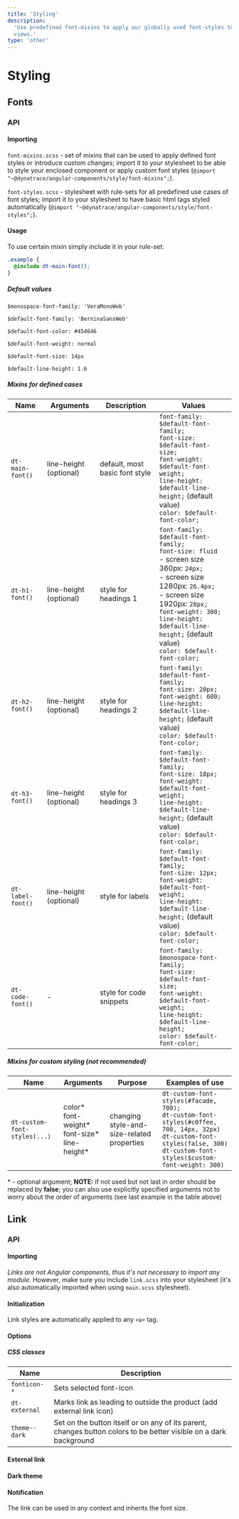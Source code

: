 ```yaml
---
title: 'Styling'
description:
  'Use predefined font-mixins to apply our globally used font-styles to your
  views.'
type: 'other'
---
```


# Styling

## Fonts

### API

#### Importing

`font-mixins.scss` - set of mixins that can be used to apply defined font styles
or introduce custom changes; import it to your stylesheet to be able to style
your enclosed component or apply custom font styles
(`@import "~@dynatrace/angular-components/style/font-mixins";`).

`font-styles.scss` - stylesheet with rule-sets for all predefined use cases of
font styles; import it to your stylesheet to have basic html tags styled
automatically (`@import "~@dynatrace/angular-components/style/font-styles";`).

#### Usage

To use certain mixin simply include it in your rule-set:

```scss
.example {
  @include dt-main-font();
}
```

##### Default values

`$monospace-font-family: 'VeraMonoWeb'`

`$default-font-family: 'BerninaSansWeb'`

`$default-font-color: #454646`

`$default-font-weight: normal`

`$default-font-size: 14px`

`$default-line-height: 1.6`

##### Mixins for defined cases

| Name              | Arguments              | Description                    | Values                                                                                                                                                                                                                                                                                       |
| ----------------- | ---------------------- | ------------------------------ | -------------------------------------------------------------------------------------------------------------------------------------------------------------------------------------------------------------------------------------------------------------------------------------------- |
| `dt-main-font()`  | line-height (optional) | default, most basic font style | `font-family: $default-font-family;` <br> `font-size: $default-font-size;` <br> `font-weight: $default-font-weight;` <br> `line-height: $default-line-height;` (default value) <br> `color: $default-font-color;`                                                                            |
| `dt-h1-font()`    | line-height (optional) | style for headings 1           | `font-family: $default-font-family;` <br> `font-size: fluid` <br> - screen size 360px: `24px;` <br> - screen size 1280px: `26.4px;` <br> - screen size 1920px: `28px;` <br> `font-weight: 300;` <br> `line-height: $default-line-height;` (default value) <br> `color: $default-font-color;` |
| `dt-h2-font()`    | line-height (optional) | style for headings 2           | `font-family: $default-font-family;` <br> `font-size: 20px;` <br> `font-weight: 600;` <br> `line-height: $default-line-height;` (default value) <br> `color: $default-font-color;`                                                                                                           |
| `dt-h3-font()`    | line-height (optional) | style for headings 3           | `font-family: $default-font-family;` <br> `font-size: 18px;` <br> `font-weight: $default-font-weight;` <br> `line-height: $default-line-height;` (default value) <br> `color: $default-font-color;`                                                                                          |
| `dt-label-font()` | line-height (optional) | style for labels               | `font-family: $default-font-family;` <br> `font-size: 12px;` <br> `font-weight: $default-font-weight;` <br> `line-height: $default-line-height;` (default value) <br> `color: $default-font-color;`                                                                                          |
| `dt-code-font()`  | -                      | style for code snippets        | `font-family: $monospace-font-family;` <br> `font-size: $default-font-size;` <br> `font-weight: $default-font-weight;` <br> `line-height: $default-line-height;` <br> `color: $default-font-color;`                                                                                          |

##### Mixins for custom styling (not recommended)

| Name                         | Arguments                                                  | Purpose                                    | Examples of use                                                                                                                                                                                    |
| ---------------------------- | ---------------------------------------------------------- | ------------------------------------------ | -------------------------------------------------------------------------------------------------------------------------------------------------------------------------------------------------- |
| `dt-custom-font-styles(...)` | color* <br> font-weight* <br> font-size* <br> line-height* | changing style-and-size-related properties | `dt-custom-font-styles(#facade, 700);` <br> `dt-custom-font-styles(#c0ffee, 700, 14px, 32px)` <br> `dt-custom-font-styles(false, 300)` <br> `dt-custom-font-styles($custom-font-weight: 300)` <br> |

\* - optional argument; **NOTE:** if not used but not last in order should be
replaced by **false**; you can also use explicitly specified arguments not to
worry about the order of arguments (see last example in the table above)

## Link

<docs-source-example example="LinkSimpleExample"></docs-source-example>

### API

#### Importing

_Links are not Angular components, thus it's not necessary to import any
module._ However, make sure you include `link.scss` into your stylesheet (it's
also automatically imported when using `main.scss` stylesheet).

#### Initialization

Link styles are automatically applied to any `<a>` tag.

#### Options

##### CSS classes

|  Name         | Description                                                                                                       |
| ------------- | ----------------------------------------------------------------------------------------------------------------- |
| `fonticon-*`  | Sets selected font-icon                                                                                           |
| `dt-external` | Marks link as leading to outside the product (add external link icon)                                             |
| `theme--dark` | Set on the button itself or on any of its parent, changes button colors to be better visible on a dark background |

#### External link

<docs-source-example example="LinkExternalExample"></docs-source-example>

#### Dark theme

<docs-source-example example="LinkDarkExample" themedark="true"></docs-source-example>

#### Notification

The link can be used in any context and inherits the font size.

<docs-source-example example="LinkNotificationExample"></docs-source-example>
